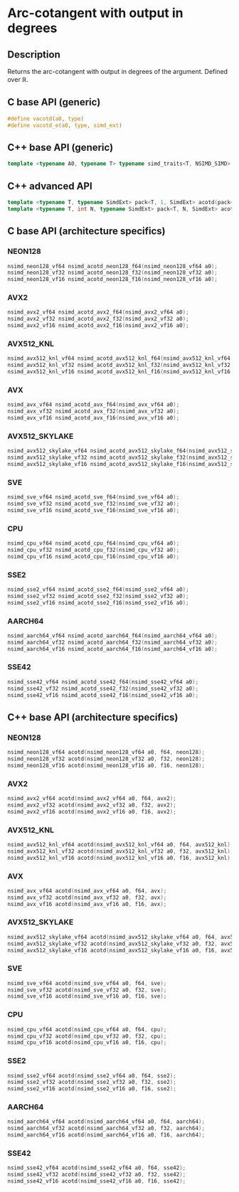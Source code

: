 <!--

Copyright (c) 2019 Agenium Scale

Permission is hereby granted, free of charge, to any person obtaining a copy
of this software and associated documentation files (the "Software"), to deal
in the Software without restriction, including without limitation the rights
to use, copy, modify, merge, publish, distribute, sublicense, and/or sell
copies of the Software, and to permit persons to whom the Software is
furnished to do so, subject to the following conditions:

The above copyright notice and this permission notice shall be included in all
copies or substantial portions of the Software.

THE SOFTWARE IS PROVIDED "AS IS", WITHOUT WARRANTY OF ANY KIND, EXPRESS OR
IMPLIED, INCLUDING BUT NOT LIMITED TO THE WARRANTIES OF MERCHANTABILITY,
FITNESS FOR A PARTICULAR PURPOSE AND NONINFRINGEMENT. IN NO EVENT SHALL THE
AUTHORS OR COPYRIGHT HOLDERS BE LIABLE FOR ANY CLAIM, DAMAGES OR OTHER
LIABILITY, WHETHER IN AN ACTION OF CONTRACT, TORT OR OTHERWISE, ARISING FROM,
OUT OF OR IN CONNECTION WITH THE SOFTWARE OR THE USE OR OTHER DEALINGS IN THE
SOFTWARE.

-->

# Arc-cotangent with output in degrees

## Description

Returns the arc-cotangent with output in degrees of the argument. Defined over $ℝ$.

## C base API (generic)

```c
#define vacotd(a0, type)
#define vacotd_e(a0, type, simd_ext)
```

## C++ base API (generic)

```c++
template <typename A0, typename T> typename simd_traits<T, NSIMD_SIMD>::simd_vector acotd(A0 a0, T);
```

## C++ advanced API

```c++
template <typename T, typename SimdExt> pack<T, 1, SimdExt> acotd(pack<T, 1, SimdExt> const& a0);
template <typename T, int N, typename SimdExt> pack<T, N, SimdExt> acotd(pack<T, N, SimdExt> const& a0);
```

## C base API (architecture specifics)

### NEON128

```c
nsimd_neon128_vf64 nsimd_acotd_neon128_f64(nsimd_neon128_vf64 a0);
nsimd_neon128_vf32 nsimd_acotd_neon128_f32(nsimd_neon128_vf32 a0);
nsimd_neon128_vf16 nsimd_acotd_neon128_f16(nsimd_neon128_vf16 a0);
```

### AVX2

```c
nsimd_avx2_vf64 nsimd_acotd_avx2_f64(nsimd_avx2_vf64 a0);
nsimd_avx2_vf32 nsimd_acotd_avx2_f32(nsimd_avx2_vf32 a0);
nsimd_avx2_vf16 nsimd_acotd_avx2_f16(nsimd_avx2_vf16 a0);
```

### AVX512_KNL

```c
nsimd_avx512_knl_vf64 nsimd_acotd_avx512_knl_f64(nsimd_avx512_knl_vf64 a0);
nsimd_avx512_knl_vf32 nsimd_acotd_avx512_knl_f32(nsimd_avx512_knl_vf32 a0);
nsimd_avx512_knl_vf16 nsimd_acotd_avx512_knl_f16(nsimd_avx512_knl_vf16 a0);
```

### AVX

```c
nsimd_avx_vf64 nsimd_acotd_avx_f64(nsimd_avx_vf64 a0);
nsimd_avx_vf32 nsimd_acotd_avx_f32(nsimd_avx_vf32 a0);
nsimd_avx_vf16 nsimd_acotd_avx_f16(nsimd_avx_vf16 a0);
```

### AVX512_SKYLAKE

```c
nsimd_avx512_skylake_vf64 nsimd_acotd_avx512_skylake_f64(nsimd_avx512_skylake_vf64 a0);
nsimd_avx512_skylake_vf32 nsimd_acotd_avx512_skylake_f32(nsimd_avx512_skylake_vf32 a0);
nsimd_avx512_skylake_vf16 nsimd_acotd_avx512_skylake_f16(nsimd_avx512_skylake_vf16 a0);
```

### SVE

```c
nsimd_sve_vf64 nsimd_acotd_sve_f64(nsimd_sve_vf64 a0);
nsimd_sve_vf32 nsimd_acotd_sve_f32(nsimd_sve_vf32 a0);
nsimd_sve_vf16 nsimd_acotd_sve_f16(nsimd_sve_vf16 a0);
```

### CPU

```c
nsimd_cpu_vf64 nsimd_acotd_cpu_f64(nsimd_cpu_vf64 a0);
nsimd_cpu_vf32 nsimd_acotd_cpu_f32(nsimd_cpu_vf32 a0);
nsimd_cpu_vf16 nsimd_acotd_cpu_f16(nsimd_cpu_vf16 a0);
```

### SSE2

```c
nsimd_sse2_vf64 nsimd_acotd_sse2_f64(nsimd_sse2_vf64 a0);
nsimd_sse2_vf32 nsimd_acotd_sse2_f32(nsimd_sse2_vf32 a0);
nsimd_sse2_vf16 nsimd_acotd_sse2_f16(nsimd_sse2_vf16 a0);
```

### AARCH64

```c
nsimd_aarch64_vf64 nsimd_acotd_aarch64_f64(nsimd_aarch64_vf64 a0);
nsimd_aarch64_vf32 nsimd_acotd_aarch64_f32(nsimd_aarch64_vf32 a0);
nsimd_aarch64_vf16 nsimd_acotd_aarch64_f16(nsimd_aarch64_vf16 a0);
```

### SSE42

```c
nsimd_sse42_vf64 nsimd_acotd_sse42_f64(nsimd_sse42_vf64 a0);
nsimd_sse42_vf32 nsimd_acotd_sse42_f32(nsimd_sse42_vf32 a0);
nsimd_sse42_vf16 nsimd_acotd_sse42_f16(nsimd_sse42_vf16 a0);
```

## C++ base API (architecture specifics)

### NEON128

```c
nsimd_neon128_vf64 acotd(nsimd_neon128_vf64 a0, f64, neon128);
nsimd_neon128_vf32 acotd(nsimd_neon128_vf32 a0, f32, neon128);
nsimd_neon128_vf16 acotd(nsimd_neon128_vf16 a0, f16, neon128);
```

### AVX2

```c
nsimd_avx2_vf64 acotd(nsimd_avx2_vf64 a0, f64, avx2);
nsimd_avx2_vf32 acotd(nsimd_avx2_vf32 a0, f32, avx2);
nsimd_avx2_vf16 acotd(nsimd_avx2_vf16 a0, f16, avx2);
```

### AVX512_KNL

```c
nsimd_avx512_knl_vf64 acotd(nsimd_avx512_knl_vf64 a0, f64, avx512_knl);
nsimd_avx512_knl_vf32 acotd(nsimd_avx512_knl_vf32 a0, f32, avx512_knl);
nsimd_avx512_knl_vf16 acotd(nsimd_avx512_knl_vf16 a0, f16, avx512_knl);
```

### AVX

```c
nsimd_avx_vf64 acotd(nsimd_avx_vf64 a0, f64, avx);
nsimd_avx_vf32 acotd(nsimd_avx_vf32 a0, f32, avx);
nsimd_avx_vf16 acotd(nsimd_avx_vf16 a0, f16, avx);
```

### AVX512_SKYLAKE

```c
nsimd_avx512_skylake_vf64 acotd(nsimd_avx512_skylake_vf64 a0, f64, avx512_skylake);
nsimd_avx512_skylake_vf32 acotd(nsimd_avx512_skylake_vf32 a0, f32, avx512_skylake);
nsimd_avx512_skylake_vf16 acotd(nsimd_avx512_skylake_vf16 a0, f16, avx512_skylake);
```

### SVE

```c
nsimd_sve_vf64 acotd(nsimd_sve_vf64 a0, f64, sve);
nsimd_sve_vf32 acotd(nsimd_sve_vf32 a0, f32, sve);
nsimd_sve_vf16 acotd(nsimd_sve_vf16 a0, f16, sve);
```

### CPU

```c
nsimd_cpu_vf64 acotd(nsimd_cpu_vf64 a0, f64, cpu);
nsimd_cpu_vf32 acotd(nsimd_cpu_vf32 a0, f32, cpu);
nsimd_cpu_vf16 acotd(nsimd_cpu_vf16 a0, f16, cpu);
```

### SSE2

```c
nsimd_sse2_vf64 acotd(nsimd_sse2_vf64 a0, f64, sse2);
nsimd_sse2_vf32 acotd(nsimd_sse2_vf32 a0, f32, sse2);
nsimd_sse2_vf16 acotd(nsimd_sse2_vf16 a0, f16, sse2);
```

### AARCH64

```c
nsimd_aarch64_vf64 acotd(nsimd_aarch64_vf64 a0, f64, aarch64);
nsimd_aarch64_vf32 acotd(nsimd_aarch64_vf32 a0, f32, aarch64);
nsimd_aarch64_vf16 acotd(nsimd_aarch64_vf16 a0, f16, aarch64);
```

### SSE42

```c
nsimd_sse42_vf64 acotd(nsimd_sse42_vf64 a0, f64, sse42);
nsimd_sse42_vf32 acotd(nsimd_sse42_vf32 a0, f32, sse42);
nsimd_sse42_vf16 acotd(nsimd_sse42_vf16 a0, f16, sse42);
```